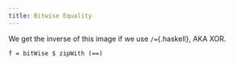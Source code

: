 ```yaml
---
title: Bitwise Equality
---
```


We get the inverse of this image if we use `/=`{.haskell}, AKA XOR.

```{.unwrap pipe="./root/static/procedural/codeAndPic eq grey"}
f = bitWise $ zipWith (==)
```
